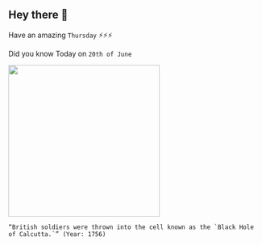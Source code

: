 ## Hey there 👋
Have an amazing `Thursday` ⚡⚡⚡

Did you know Today on `20th of June`
 
 [<img src="https://upload.wikimedia.org/wikipedia/commons/3/3b/The_Black_hole%27_june_20_1756.jpg" width="300" />](https://en.wikipedia.org/wiki/Black_Hole_of_Calcutta) 
 ```
“British soldiers were thrown into the cell known as the `Black Hole of Calcutta.`” (Year: 1756)
```
